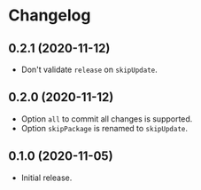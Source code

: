# Changelog

## 0.2.1 (2020-11-12)

- Don't validate `release` on `skipUpdate`.

## 0.2.0 (2020-11-12)

- Option `all` to commit all changes is supported.
- Option `skipPackage` is renamed to `skipUpdate`.

## 0.1.0 (2020-11-05)

- Initial release.
